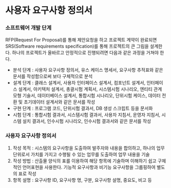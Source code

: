 # 사용자 요구사항 정의서
### 소프트웨어 개발 단계
RFP(Request For Proposal)를 통해 제안요청을 하고 프로젝트 계약이 완료되면 SRS(Software requirements specification)를 통해 프로젝트의 큰 그림을 설계한다. 하나의 프로젝트가 올바르고 안정적으로 진행되려면 다음과 같은 과정을 거쳐야 한다.
- 분석 단계 : 사용자 요구사항 정의서, 유스 케이스 명세서, 요구사항 추적표와 같은 문서를 작성함으로써 보다 구체적으로 분석
- 설계 단계 : 클래스 설계서, 사용자 인터페이스 설계서, 컴포넌트 설계서, 인터페이스 설계서, 아키텍처 설계서, 총괄시험 계획서, 시스템시험 시나리오, 엔티티 관계 모형 기술서, 데이터베이스 설계서, 통합시험 시나리오, 단위시험 케이스, 데이터 전환 및 초기데이터 설계서와 같은 문서를 작성
- 구현 단계 : 프로그램 코드, 단위시험 결과서, DB 생성 스크립트 등을 문서화
- 시험 단계 : 통합시험 결과서, 시스템시험 결과서, 사용자 지침서, 운영자 지침서, 시스템 설치 결과서, 인수시험 시나리오, 인수시험 결과서와 같은 문서를 작성

### 사용자 요구사항 정의서
1. 작성 목적 : 시스템의 요구사항을 도출하여 발주자와 내용을 합의하고, 하나의 업무 단위로서 가치를 가지고 수행될 수 있는 업무를 도출하여 업무 내용을 기술
2. 작성 방법 : 산출물 양식의 표를 이용하여 해당 항목에 기술하며 이해하기 쉽고 구체적인 언어표현을 사용한다. 기능적 요구사항과 비기능 요구사항을 그룹핑하여 별도의 표로 작성
3. 항목 설명 : 요구사항 ID, 요구사항 명, 구분, 요구사항 설명, 중요도, 비고 등
